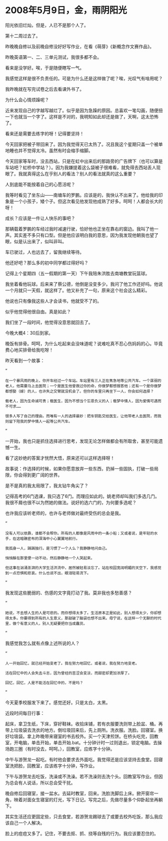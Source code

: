 # 2008年5月9日，金，雨阴阳光

阳光依旧烂灿，但是，人已不是那个人了。

第十二周过去了。

昨晚晚自修以及前晚自修没好好写作业，在看《萌芽》《新概念作文赛作品》。

昨晚英语第一、二、三单元测试，我很多都不会。

看来是没学好。唉，于是随便瞎写一气。

我感觉这样是很不负责任的。可是为什么还是这样做了呢？唉，光叹气有啥用呢？

我昨晚就在写完试卷之后去看课外书了。

为什么会心情烦躁呢？

近来发现自己的字越写越烂了。似乎是因为急躁的原因。总喜欢一笔勾画，随便扭一下也就当一个字了。这样是不对的，我明知如此却还是做了，天啊，这太恐怖了。

看来还是需要去练字的呀！记得要坚持！

今天回家把被子带回来了。因为我觉得天已太热了。况且我这个星期只盖一个被单地睡也并不觉得太冷。虽然有时会缩手缩脚。

今天回家等车时，没去西站，只是在虹中出来后的那路旁的广告牌下（也可以算是车站吧？虹桥中学站？）。因为我嫌提着这么袋被子很难看，就免得去西站丢人现眼了。我就真得这么在乎别人的看法？别人的看法就真的这么重要？

人到底能不能按着自己的心愿活呢？

我等时看见了坐东山——南塘车的罗鹏。应该是的，我快认不出来了。他给我的印象是一个小孩子，矮个子。但这次看见他发现他成熟了好多。呵呵！人都会长大的呀！

成长？应该是一件让人快乐的事吧？

那辆载着罗鹏的车经过我时减速行驶，恰好他也正坐在靠右的窗边。我叫了他一声。其实差不多只有口型。但是他应该明白我的意思，因为我发现他朝我也望了眼，似是认出来了，似叫非叫。

车已驶过，人也远去了，留我继续等待。

他还好吧？那么多的初中同学都过得好吗？

记得上个星期四（五一假期的第一天）下午我陪朱洪胜去南塘教堂玩篮球。

我坐着看他玩球。后来来了蔡公德，他倒是没变多少。我问了他工作还好吗。他说一个月就只一天假，就这样了。他又补充了一句，原来这个社会这么精彩。

他说也只有像我这些人才会读书，他就受不了的。

似乎他觉得他很自由。真是如此？

我们坐了一段时间，他觉得没意思就回去了。

今晚大概4：30后到家。

晚饭有排骨。呵呵，为什么吃起来会没味道呢？说难吃真不忍心伤妈妈的心。毕竟费心地买排骨给我吃呀！

昨天看到一个故事：

“

    在一个暴风雨的晚上，你开车经过一个车站。车站里有三人正在焦急地等公共汽车。一个孱弱的老人，他需要马上去医院；一个是医生他曾救过你的命，你做梦都想报答他；还有一个是你做梦都想娶（嫁）的人，也许失之交臂就没机会了。但你的车里只再坐下一人，你会如何选择？

    载老人，因为生命诚可贵；载医生，因为不想当个忘恩负义的人；载梦中情人，因为爱情可遇而不可求……

    很多人写了自己的理由。而唯有一人的选择最妙：把车钥匙交给医生，让他带老人去医院，而我则留下陪我的梦中情人一起等公共汽车。

”

一开始，我也只是抓住选择进行思考，发现无论怎样做都会有所取舍，甚至可能遗憾一生。

看了这妙绝的答案才恍然大悟，原来还可以这样选择呀！

故事说：作选择的时候，如果你愿意放弃一些东西，扔掉一些固执，打破一些局限，你会得到更广阔的世界。

是不是真的我太局限了，我太钻牛角尖了？

记得高考的6门选课，我只选了6门。而理应如此的。姚老师却叫我们多选几门。我很不屑也很不以为然她的做法。说好的选六门的，为何要多选呢？

也许我应该听老师的，也许与老师做对最终受伤的总会是我。

“

    没有人可以依靠，谁都不会帮你。所有的人都像是风雨中的一条小船；又或者说，是年轻的水手，在这暗礁密布的深海中小心翼翼地航行。

    我孤身一人，踽踽独行。是习惯了一个人么？我静静地问自己。

    悄悄躲在那里便一动不动，然后静静地一个人哭起来。

    但这事在汹涌澎湃的大学生活洪流中，居然被轻易淡忘了。站在校园宽阔明媚的天空下，我感觉到一点恐惧和悲哀。什么也说不出，眼泪轻易流下。

”

我发现这些脆弱的、伤感的文字竟打动了我。莫非我也多愁善感？

“

    她说，不去想人生的人是可悲的。而你想得太多了。生活原本正是如此，别人想得太少，你却想得太多。你要得到所有的人生意义，那敲破了脑袋也想不出来。毋宁说，在这样一个无聊的时代里，做个有意义的人，别人无疑要把你当成蠢货。

”

我感觉我怎么就有点像上述所说的人？

“

    人一开始回忆，就已经开始变老了。我在努力地回忆，或者说，我在努力地变老。

    活在回忆中的人会失去斗志，因为曾经的苦涩会变淡，而甜密却更加浓厚了。

    回忆，回忆，人是不能活在回忆中的，不是吗？

”

今天夏季校服发下来了。感觉还好。只是太白，太黑。

近段时间每日行事：

起床，拿卫生纸，下床，穿好鞋袜。收拾床铺，若有衣服要洗则带上脸盆、桶。再带上垃圾袋去洗衣的地方。倒垃圾回来后，先上厕所。洗衣服。洗脸。回寝室。换好垃圾袋。拿上昨晚带来寝室的书去校外。买一个天津煎饼。在桥头吃完，回教室，开电脑，单击开始，单击开始.bat。十分钟计时一过则退出，锁定电脑。去操场跑三圈（有时没去，呵呵。），回教室，应练字十分钟。

中午与游贺龙一起吃。有时他会要求去外面吃。我觉得还是应该坚持去食堂。回寝室洗把脸，回教室，应该练字十分钟，写作业。

下午与游贺龙去吃饭，洗澡或不洗澡。若不洗澡则去洗个头。回教室写作业。但因为总会有人说话，所以总会受干扰。

晚自修后回寝室，接一盆水。去延时教室，回来。洗脸洗脚后上床。掀开窗帘一角，映着对面女生寝室的灯光，写下日记。写完之后，先做尽量多个仰卧起坐再躺下。

其实生活还应更固定些，只去食堂，若游贺龙踢球去了或要去校外吃饭，那么我应该自己一个人解决。

脸上的痘痘又多了。记住，不要去抠、抓、挠等自残的行为。我应该要忍住的。
